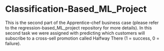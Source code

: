 # Classification-Based_ML_Project

This is the second part of the Apprentice-chef business case (please refer to the regression-based_ML_project repository for more details). In this second task we 
were assigned with predicting which customers will subscribe to a cross-sell promotion called Halfway There (1 = success, 0 = failure).
